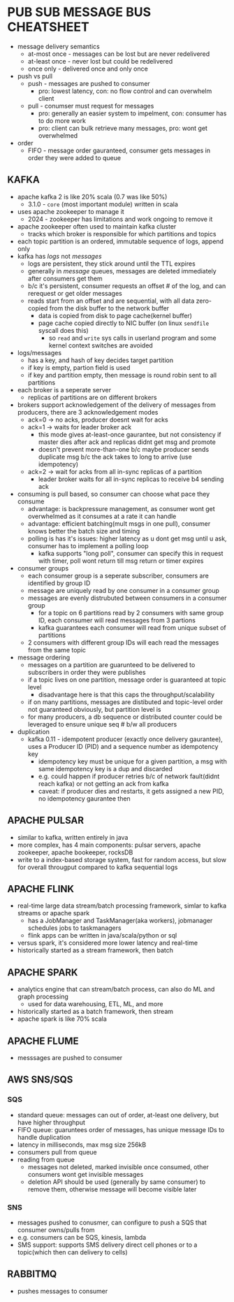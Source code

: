 # PUB SUB MESSAGE BUS CHEATSHEET
- message delivery semantics
    - at-most once - messages can be lost but are never redelivered
    - at-least once - never lost but could be redelivered
    - once only - delivered once and only once
- push vs pull
    - push - messages are pushed to consumer
        - pro: lowest latency, con: no flow control and can overwhelm client
    - pull - conumser must request for messages
        - pro: generally an easier system to impelment, con: consumer has to do more work
        - pro: client can bulk retrieve many messages, pro: wont get overwhelmed
- order
    - FIFO - message order gauranteed, consumer gets messages in order they were added to queue

## KAFKA
- apache kafka 2 is like 20% scala (0.7 was like 50%)
    - 3.1.0 - `core` (most important module) written in scala
- uses apache zookeeper to manage it
    - 2024 - zookeeper has limitations and work ongoing to remove it
- apache zookeeper often used to maintain kafka cluster
    - tracks which broker is responsible for which partitions and topics
- each topic partition is an ordered, immutable sequence of logs, append only
- kafka has _logs_ not _messages_
    - logs are persistent, they stick around until the TTL expires
    - generally in _message_ queues, messages are deleted immediately after consumers get them
    - b/c it's persistent, consumer requests an offset # of the log, and can rerequest or get older messages
    - reads start from an offset and are sequential, with all data zero-copied from the disk buffer to the network buffer
        - data is copied from disk to page cache(kernel buffer)
        - page cache copied directly to NIC buffer (on linux `sendfile` syscall does this)
            - so `read` and `write` sys calls in userland program and some kernel context switches are avoided
- logs/messages
    - has a key, and hash of key decides target partition
    - if key is empty, partion field is used
    - if key and partition empty, then message is round robin sent to all partitions
- each broker is a seperate server
    - replicas of partitions are on different brokers
- brokers support acknowledgement of the delivery of messages from producers, there are 3 acknowledgement modes
    - ack=0 -> no acks, producer doesnt wait for acks
    - ack=1 -> waits for leader broker ack
        - this mode gives at-least-once gaurantee, but not consistency if master dies after ack and replicas didnt get msg and promote
        - doesn't prevent more-than-one b/c maybe producer sends duplicate msg b/c the ack takes to long to arrive (use idempotency)
    - ack=2 -> wait for acks from all in-sync replicas of a partition
        - leader broker waits for all in-sync replicas to receive b4 sending ack
- consuming is pull based, so consumer can choose what pace they consume
    - advantage: is backpressure management, as consumer wont get overwhelmed as it consumes at a rate it can handle
    - advantage: efficient batching(mult msgs in one pull), consumer knows better the batch size and timing
    - polling is has it's issues: higher latency as u dont get msg until u ask, consumer has to implement a polling loop
        - kafka supports "long poll", consumer can specify this in request with timer, poll wont return till msg return or timer expires
- consumer groups
    - each consumer group is a seperate subscriber, consumers are identified by group ID
    - message are uniquely read by one consumer in a consumer group
    - messages are evenly distrubuted between consumers in a consumer group
        - for a topic on 6 partitions read by 2 consumers with same group ID, each consumer will read messages from 3 partions
        - kafka guarantees each consumer will read from unique subset of partitions
    - 2 consumers with different group IDs will each read the messages from the same topic
- message ordering
    - messages on a partition are guarunteed to be delivered to subscribers in order they were publishes
    - if a topic lives on one partition, message order is guaranteed at topic level
        - disadvantage here is that this caps the throughput/scalability
    - if on many partitions, messages are distibuted and topic-level order not guaranteed obviously, but partition level is
    - for many producers, a db sequence or distributed counter could be leveraged to ensure unique seq # b/w all producers
- duplication
    - kafka 0.11 - idempotent producer (exactly once delivery gaurantee), uses a Producer ID (PID) and a sequence number as idempotency key
        - idempotency key must be unique for a given partition, a msg with same idempotency key is a dup and discarded
        - e.g. could happen if producer retries b/c of network fault(didnt reach kafka) or not getting an ack from kafka
        - caveat: if producer dies and restarts, it gets assigned a new PID, no idempotency gaurantee then

## APACHE PULSAR
- similar to kafka, written entirely in java
- more complex, has 4 main components: pulsar servers, apache zookeeper, apache bookeeper, rocksDB 
- write to a index-based storage system, fast for random access, but slow for overall througput compared to kafka sequential logs

## APACHE FLINK
- real-time large data stream/batch processing framework, simlar to kafka streams or apache spark
    - has a JobManager and TaskManager(aka workers), jobmanager schedules jobs to taskmanagers
    - flink apps can be written in java/scala/python or sql
- versus spark, it's considered more lower latency and real-time
- historically started as a stream framework, then batch

## APACHE SPARK
- analytics engine that can stream/batch process, can also do ML and graph processing
    - used for data warehousing, ETL, ML, and more
- historically started as a batch framework, then stream
- apache spark is like 70% scala

## APACHE FLUME
- messsages are pushed to consumer

## AWS SNS/SQS
### SQS
- standard queue: messages can out of order, at-least one delivery, but have higher throughput
- FIFO queue: guaruntees order of messages, has unique message IDs to handle duplication
- latency in milliseconds, max msg size 256kB
- consumers pull from queue
- reading from queue
    - messages not deleted, marked invisible once consumed, other consumers wont get invisible messages
    - deletion API should be used (generally by same consumer) to remove them, otherwise message will become visible later
### SNS
- messages pushed to conusmer, can configure to push a SQS that consumer owns/pulls from
- e.g. consumers can be SQS, kinesis, lambda
- SMS support: supports SMS delivery direct cell phones or to a topic(which then can delivery to cells)

## RABBITMQ
- pushes messages to consumer
